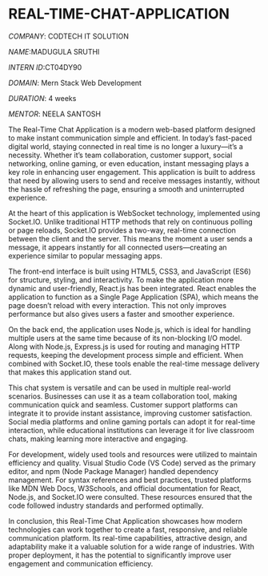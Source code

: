 # REAL-TIME-CHAT-APPLICATION

*COMPANY*: CODTECH IT SOLUTION

*NAME*:MADUGULA SRUTHI 

*INTERN ID*:CT04DY90

*DOMAIN*: Mern Stack Web Development

*DURATION*: 4 weeks 

*MENTOR*: NEELA SANTOSH 

The Real-Time Chat Application is a modern web-based platform designed to make instant communication simple and efficient. In today’s fast-paced digital world, staying connected in real time is no longer a luxury—it’s a necessity. Whether it’s team collaboration, customer support, social networking, online gaming, or even education, instant messaging plays a key role in enhancing user engagement. This application is built to address that need by allowing users to send and receive messages instantly, without the hassle of refreshing the page, ensuring a smooth and uninterrupted experience.

At the heart of this application is WebSocket technology, implemented using Socket.IO. Unlike traditional HTTP methods that rely on continuous polling or page reloads, Socket.IO provides a two-way, real-time connection between the client and the server. This means the moment a user sends a message, it appears instantly for all connected users—creating an experience similar to popular messaging apps.

The front-end interface is built using HTML5, CSS3, and JavaScript (ES6) for structure, styling, and interactivity. To make the application more dynamic and user-friendly, React.js has been integrated. React enables the application to function as a Single Page Application (SPA), which means the page doesn’t reload with every interaction. This not only improves performance but also gives users a faster and smoother experience.

On the back end, the application uses Node.js, which is ideal for handling multiple users at the same time because of its non-blocking I/O model. Along with Node.js, Express.js is used for routing and managing HTTP requests, keeping the development process simple and efficient. When combined with Socket.IO, these tools enable the real-time message delivery that makes this application stand out.

This chat system is versatile and can be used in multiple real-world scenarios. Businesses can use it as a team collaboration tool, making communication quick and seamless. Customer support platforms can integrate it to provide instant assistance, improving customer satisfaction. Social media platforms and online gaming portals can adopt it for real-time interaction, while educational institutions can leverage it for live classroom chats, making learning more interactive and engaging.

For development, widely used tools and resources were utilized to maintain efficiency and quality. Visual Studio Code (VS Code) served as the primary editor, and npm (Node Package Manager) handled dependency management. For syntax references and best practices, trusted platforms like MDN Web Docs, W3Schools, and official documentation for React, Node.js, and Socket.IO were consulted. These resources ensured that the code followed industry standards and performed optimally.

In conclusion, this Real-Time Chat Application showcases how modern technologies can work together to create a fast, responsive, and reliable communication platform. Its real-time capabilities, attractive design, and adaptability make it a valuable solution for a wide range of industries. With proper deployment, it has the potential to significantly improve user engagement and communication efficiency.

